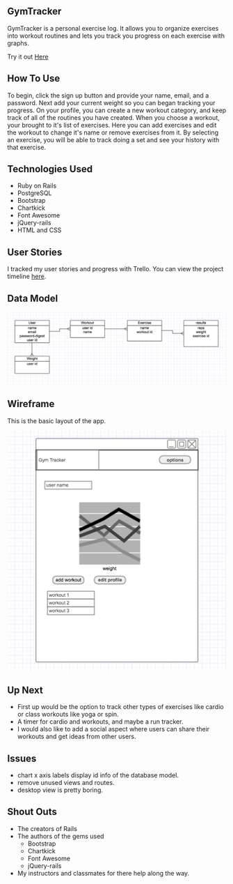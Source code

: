 ## GymTracker

GymTracker is a personal exercise log. It allows you to organize exercises into workout routines and lets you track you progress on each exercise with graphs.

Try it out [Here](https://tranquil-depths-56039.herokuapp.com/)

## How To Use
To begin, click the sign up button and provide your name, email, and a password. Next add your current weight so you can began tracking your progress. On your profile, you can create a new workout category, and keep track of all of the routines you have created. When you choose a workout, your brought to it's list of exercises. Here you can add exercises and edit the workout to change it's name or remove exercises from it. By selecting an exercise, you will be able to track doing a set and see your history with that exercise.

## Technologies Used
- Ruby on Rails
- PostgreSQL
- Bootstrap
- Chartkick
- Font Awesome
- jQuery-rails
- HTML and CSS

## User Stories
I tracked my user stories and progress with Trello. You can view the project timeline [here](https://trello.com/b/UhKLOflC/work-out-app).

## Data Model

![img](app/assets/images/data_model.png)

## Wireframe
This is the basic layout of the app.

![img](app/assets/images/wireframe.png)

## Up Next
- First up would be the option to track other types of exercises like cardio or class workouts like yoga or spin.
- A timer for cardio and workouts, and maybe a run tracker.
- I would also like to add a social aspect where users can share their workouts and get ideas from other users.

## Issues
- chart x axis labels display id info of the database model.
- remove unused views and routes.
- desktop view is pretty boring.

## Shout Outs

- The creators of Rails
- The authors of the gems used
	- Bootstrap
	- Chartkick
	- Font Awesome
	- jQuery-rails
- My instructors and classmates for there help along the way.
